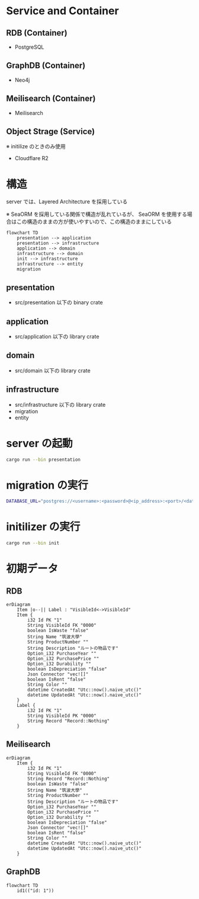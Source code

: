 # Service and Container

## RDB (Container)

- PostgreSQL

## GraphDB (Container)

- Neo4j

## Meilisearch (Container)

- Meilisearch

## Object Strage (Service)

※ initilize のときのみ使用

- Cloudflare R2

# 構造

server では、Layered Architecture を採用している

※ SeaORM を採用している関係で構造が乱れているが、 SeaORM を使用する場合はこの構造のままの方が使いやすいので、この構造のままにしている

```mermaid
flowchart TD
    presentation --> application
    presentation --> infrastructure
    application --> domain
    infrastructure --> domain
    init --> infrastructure
    infrastructure --> entity
    migration
```

## presentation

- src/presentation 以下の binary crate

## application

- src/application 以下の library crate

## domain

- src/domain 以下の library crate

## infrastructure

- src/infrastructure 以下の library crate
- migration
- entity

# server の起動

```sh
cargo run --bin presentation
```

# migration の実行

```sh
DATABASE_URL="postgres://<username>:<password>@<ip_address>:<port>/<database_name>" sea-orm-cli migrate refresh
```

# initilizer の実行

```sh
cargo run --bin init
```

# 初期データ

## RDB

```mermaid
erDiagram
    Item |o--|| Label : "VisibleId<->VisibleId"
    Item {
        i32 Id PK "1"
        String VisibleId FK "0000"
        boolean IsWaste "false"
        String Name "筑波大學"
        String ProductNumber ""
        String Description "ルートの物品です"
        Option_i32 PurchaseYear ""
        Option_i32 PurchasePrice ""
        Option_i32 Durability ""
        boolean IsDepreciation "false"
        Json Connector "vec![]"
        boolean IsRent "false"
        String Color ""
        datetime CreatedAt "Utc::now().naive_utc()"
        datetime UpdatedAt "Utc::now().naive_utc()"
    }
    Label {
        i32 Id PK "1"
        String VisibleId PK "0000"
        String Record "Record::Nothing"
    }
```

## Meilisearch

```mermaid
erDiagram
    Item {
        i32 Id PK "1"
        String VisibleId FK "0000"
        String Record "Record::Nothing"
        boolean IsWaste "false"
        String Name "筑波大學"
        String ProductNumber ""
        String Description "ルートの物品です"
        Option_i32 PurchaseYear ""
        Option_i32 PurchasePrice ""
        Option_i32 Durability ""
        boolean IsDepreciation "false"
        Json Connector "vec![]"
        boolean IsRent "false"
        String Color ""
        datetime CreatedAt "Utc::now().naive_utc()"
        datetime UpdatedAt "Utc::now().naive_utc()"
    }
```

## GraphDB

```mermaid
flowchart TD
    id1(("id: 1"))
```
